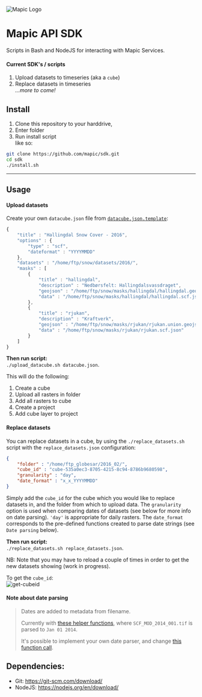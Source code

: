 ![Mapic Logo](https://cloud.githubusercontent.com/assets/2197944/19607635/5c434458-97cb-11e6-941b-e74e83b385ba.png)

# Mapic API SDK
Scripts in Bash and NodeJS for interacting with Mapic Services.

#### Current SDK's / scripts
1. Upload datasets to timeseries (aka a `cube`)
2. Replace datasets in timeseries  
_...more to come!_

## Install

1. Clone this repository to your harddrive,
2. Enter folder
3. Run install script  
like so:

```bash
git clone https://github.com/mapic/sdk.git
cd sdk
./install.sh
```

----

## Usage

#### Upload datasets

Create your own `datacube.json` file from [`datacube.json.template`](https://github.com/mapic/sdk/blob/master/datasets/datacube.template.json):

```javascript
{
    "title" : "Hallingdal Snow Cover - 2016",
    "options" : {
        "type" : "scf",
        "dateformat" : "YYYYMMDD"
    },
    "datasets" : "/home/ftp/snow/datasets/2016/",
    "masks" : [
        {
            "title" : "hallingdal",
            "description" : "Nedbørsfelt: Hallingdalsvassdraget",
            "geojson" : "/home/ftp/snow/masks/hallingdal/hallingdal.geojson",
            "data" : "/home/ftp/snow/masks/hallingdal/hallingdal.scf.json"
        },
        {
            "title" : "rjukan",
            "description" : "Kraftverk",
            "geojson" : "/home/ftp/snow/masks/rjukan/rjukan.union.geojson",
            "data" : "/home/ftp/snow/masks/rjukan/rjukan.scf.json"
        }
    ]
}
```

**Then run script:**   
`./upload_datacube.sh datacube.json`.

This will do the following:  
1. Create a cube  
2. Upload all rasters in folder  
3. Add all rasters to cube  
4. Create a project  
5. Add cube layer to project  


#### Replace datasets

You can replace datasets in a cube, by using the `./replace_datasets.sh` script with the `replace_datasets.json` configuration:

```json
{
    "folder" : "/home/ftp_globesar/2016_02/",
    "cube_id" : "cube-535a0ec3-8705-4215-8c94-8786b9680598",
    "granularity" : "day",
    "date_format" : "x_x_YYYYMMDD"
}
```


Simply add the `cube_id` for the cube which you would like to replace datasets in, and the folder from which to upload data. The `granularity` option is used when comparing dates of datasets (see below for more info on date parsing). `'day'` is appropriate for daily rasters. The `date_format` corresponds to the pre-defined functions created to parse date strings (see `Date parsing` below). 

**Then run script:**   
`./replace_datasets.sh replace_datasets.json`.


NB: Note that you may have to reload a couple of times in order to get the new datasets showing (work in progress).

To get the `cube_id`:  
![get-cubeid](https://cloud.githubusercontent.com/assets/2197944/15475233/561f349e-2109-11e6-8587-55c3cfb37631.gif)




#### Note about date parsing
> Dates are added to metadata from filename. 
> 
> Currently with [these helper functions](https://github.com/mapic/sdk/blob/master/lib/upload_rasters_to_cube.js#L20-L38), where `SCF_MOD_2014_001.tif` is parsed to `Jan 01 2014`.
> 
> It's possible to implement your own date parser, and change [this function call](https://github.com/mapic/sdk/blob/master/lib/upload_rasters_to_cube.js#L113).


## Dependencies:
- Git: https://git-scm.com/download/
- NodeJS: https://nodejs.org/en/download/
